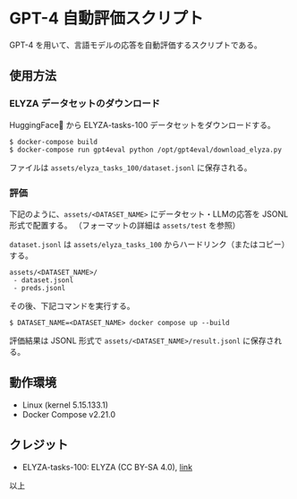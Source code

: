 # GPT-4 自動評価スクリプト

GPT-4 を用いて、言語モデルの応答を自動評価するスクリプトである。

## 使用方法

### ELYZA データセットのダウンロード

HuggingFace🤗 から ELYZA-tasks-100 データセットをダウンロードする。

```console
$ docker-compose build
$ docker-compose run gpt4eval python /opt/gpt4eval/download_elyza.py
```

ファイルは `assets/elyza_tasks_100/dataset.jsonl` に保存される。

### 評価

下記のように、`assets/<DATASET_NAME>` にデータセット・LLMの応答を JSONL 形式で配置する。
（フォーマットの詳細は `assets/test` を参照）

`dataset.jsonl` は `assets/elyza_tasks_100` からハードリンク（またはコピー）する。

```
assets/<DATASET_NAME>/
 - dataset.jsonl
 - preds.jsonl
```

その後、下記コマンドを実行する。

```console
$ DATASET_NAME=<DATASET_NAME> docker compose up --build
```

評価結果は JSONL 形式で `assets/<DATASET_NAME>/result.jsonl` に保存される。

## 動作環境

* Linux (kernel 5.15.133.1)
* Docker Compose v2.21.0

## クレジット

* ELYZA-tasks-100: ELYZA (CC BY-SA 4.0), [link](https://huggingface.co/datasets/elyza/ELYZA-tasks-100)

以上
